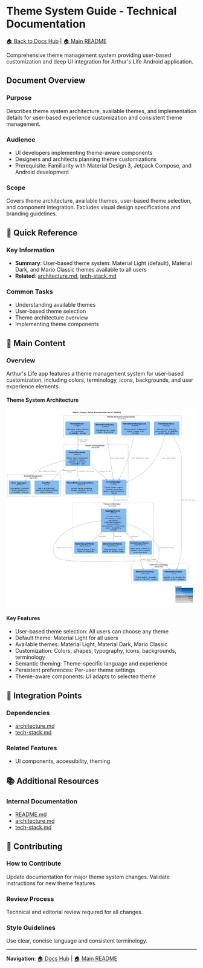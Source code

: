# Theme System Guide - Technical Documentation

[🏠 Back to Docs Hub](README.md) | [🏠 Main README](../README.md)

Comprehensive theme management system providing user-based customization and deep UI integration for Arthur's Life Android application.

## Document Overview

### Purpose
Describes theme system architecture, available themes, and implementation details for user-based experience customization and consistent theme management.

### Audience
- UI developers implementing theme-aware components
- Designers and architects planning theme customizations
- Prerequisite: Familiarity with Material Design 3, Jetpack Compose, and Android development

### Scope
Covers theme architecture, available themes, user-based theme selection, and component integration. Excludes visual design specifications and branding guidelines.

## 🎯 Quick Reference

### Key Information
- **Summary**: User-based theme system: Material Light (default), Material Dark, and Mario Classic themes available to all users
- **Related**: [architecture.md](architecture.md), [tech-stack.md](tech-stack.md)

### Common Tasks
- Understanding available themes
- User-based theme selection
- Theme architecture overview
- Implementing theme components

## 📖 Main Content

### Overview
Arthur's Life app features a theme management system for user-based customization, including colors, terminology, icons, backgrounds, and user experience elements.

#### Theme System Architecture
![Theme System Architecture](diagrams/theme-system-architecture.svg)

#### Key Features
- User-based theme selection: All users can choose any theme
- Default theme: Material Light for all users
- Available themes: Material Light, Material Dark, Mario Classic
- Customization: Colors, shapes, typography, icons, backgrounds, terminology
- Semantic theming: Theme-specific language and experience
- Persistent preferences: Per-user theme settings
- Theme-aware components: UI adapts to selected theme

## 🔗 Integration Points

### Dependencies
- [architecture.md](architecture.md)
- [tech-stack.md](tech-stack.md)

### Related Features
- UI components, accessibility, theming

## 📚 Additional Resources

### Internal Documentation
- [README.md](README.md)
- [architecture.md](architecture.md)
- [tech-stack.md](tech-stack.md)

## 📝 Contributing

### How to Contribute
Update documentation for major theme system changes. Validate instructions for new theme features.

### Review Process
Technical and editorial review required for all changes.

### Style Guidelines
Use clear, concise language and consistent terminology.

---

**Navigation**: [🏠 Docs Hub](README.md) | [🏠 Main README](../README.md)
